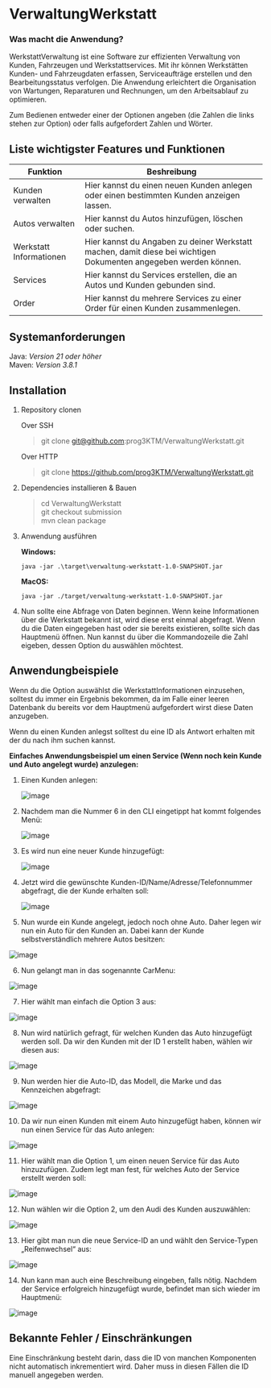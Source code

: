 # VerwaltungWerkstatt  
### Was macht die Anwendung?

WerkstattVerwaltung ist eine Software zur effizienten Verwaltung von Kunden, Fahrzeugen und Werkstattservices. Mit ihr können Werkstätten Kunden- und Fahrzeugdaten erfassen, Serviceaufträge erstellen und den Bearbeitungsstatus verfolgen. Die Anwendung erleichtert die Organisation von Wartungen, Reparaturen und Rechnungen, um den Arbeitsablauf zu optimieren.

Zum Bedienen entweder einer der Optionen angeben (die Zahlen die links stehen zur Option) oder falls aufgefordert Zahlen und Wörter.

## Liste wichtigster Features und Funktionen  

| Funktion | Beshreibung |
|-------|-----|
| Kunden verwalten | Hier kannst du einen neuen Kunden anlegen oder einen bestimmten Kunden anzeigen lassen. |
| Autos verwalten | Hier kannst du Autos hinzufügen, löschen oder suchen. |
| Werkstatt Informationen | Hier kannst du Angaben zu deiner Werkstatt machen, damit diese bei wichtigen Dokumenten angegeben werden können. |
| Services | Hier kannst du Services erstellen, die an Autos und Kunden gebunden sind. |
| Order | Hier kannst du mehrere Services zu einer Order für einen Kunden zusammenlegen. |

## Systemanforderungen  
Java: *Version 21 oder höher*  
Maven: *Version 3.8.1*

## Installation  
1. Repository clonen
   
   Over SSH
   > git clone git@github.com:prog3KTM/VerwaltungWerkstatt.git

   Over HTTP
   > git clone https://github.com/prog3KTM/VerwaltungWerkstatt.git

2. Dependencies installieren & Bauen
   > cd VerwaltungWerkstatt  
   > git checkout submission  
   > mvn clean package
   
3. Anwendung ausführen
   
   **Windows:**
   ```
   java -jar .\target\verwaltung-werkstatt-1.0-SNAPSHOT.jar
   ```

   **MacOS:**
   ```
   java -jar ./target/verwaltung-werkstatt-1.0-SNAPSHOT.jar
   ```

4. Nun sollte eine Abfrage von Daten beginnen. Wenn keine Informationen über die Werkstatt bekannt ist, wird diese erst einmal abgefragt. Wenn du die Daten eingegeben hast oder sie bereits existieren, sollte sich das Hauptmenü öffnen. Nun kannst du über die Kommandozeile die Zahl eigeben, dessen Option du auswählen möchtest.

## Anwendungbeispiele  
Wenn du die Option auswählst die WerkstattInformationen einzusehen, solltest du immer ein Ergebnis bekommen, da im Falle einer leeren Datenbank du bereits vor dem Hauptmenü aufgefordert wirst diese Daten anzugeben.  

Wenn du einen Kunden anlegst solltest du eine ID als Antwort erhalten mit der du nach ihm suchen kannst.

**Einfaches Anwendungsbeispiel um einen Service (Wenn noch kein Kunde und Auto angelegt wurde) anzulegen:**
1. Einen Kunden anlegen:
 
   ![image](https://github.com/user-attachments/assets/a76a4dbc-e432-4a3c-8c3c-ef0c1e65c6ff)
   
2. Nachdem man die Nummer 6 in den CLI eingetippt hat kommt folgendes Menü:
   
   ![image](https://github.com/user-attachments/assets/774a5abc-31d9-4f80-9e03-e2f61ebc1c4e)
   
3. Es wird nun eine neuer Kunde hinzugefügt:
 
   ![image](https://github.com/user-attachments/assets/e06364b1-f510-4bd0-bf27-d90afb6331bd)
   
4. Jetzt wird die gewünschte Kunden-ID/Name/Adresse/Telefonnummer abgefragt, die der Kunde erhalten soll:
   
   ![image](https://github.com/user-attachments/assets/b3dd998a-8eee-4a47-ad5f-cbc893c92362)

5. Nun wurde ein Kunde angelegt, jedoch noch ohne Auto. Daher legen wir nun ein Auto für den Kunden an. Dabei kann der Kunde selbstverständlich mehrere Autos besitzen:

![image](https://github.com/user-attachments/assets/0a3ce38a-b4db-48bf-9b6d-9d36cf53a20d)

6. Nun gelangt man in das sogenannte CarMenu:
   
![image](https://github.com/user-attachments/assets/a4aae0f1-2688-49ea-8bd2-343e90315933)

7. Hier wählt man einfach die Option 3 aus:

![image](https://github.com/user-attachments/assets/f10b068c-3005-4324-a0f6-7e017d62462e)

8. Nun wird natürlich gefragt, für welchen Kunden das Auto hinzugefügt werden soll. Da wir den Kunden mit der ID 1 erstellt haben, wählen wir diesen aus:

![image](https://github.com/user-attachments/assets/9ea53bed-8b40-4065-b154-30a9d3ee2f7f)

9. Nun werden hier die Auto-ID, das Modell, die Marke und das Kennzeichen abgefragt:

![image](https://github.com/user-attachments/assets/555cc6bd-be25-4b81-8a76-1a8b5daee7e7)

10. Da wir nun einen Kunden mit einem Auto hinzugefügt haben, können wir nun einen Service für das Auto anlegen:

![image](https://github.com/user-attachments/assets/9fb3d4ef-8bba-4d6e-8a91-ebe8a2f50ca0)

11. Hier wählt man die Option 1, um einen neuen Service für das Auto hinzuzufügen. Zudem legt man fest, für welches Auto der Service erstellt werden soll:

![image](https://github.com/user-attachments/assets/2ac81c7b-4a16-4c12-9781-c7855a0da9fe)

12. Nun wählen wir die Option 2, um den Audi des Kunden auszuwählen:
    
![image](https://github.com/user-attachments/assets/5fb8644a-29d3-404e-ae48-57376dc5a8de)

13. Hier gibt man nun die neue Service-ID an und wählt den Service-Typen „Reifenwechsel“ aus:

![image](https://github.com/user-attachments/assets/f1c04247-010d-42d7-88c1-4eece979f08d)

14. Nun kann man auch eine Beschreibung eingeben, falls nötig. Nachdem der Service erfolgreich hinzugefügt wurde, befindet man sich wieder im Hauptmenü:

![image](https://github.com/user-attachments/assets/a7dced85-db58-40b9-a5de-1846780af5f4)

## Bekannte Fehler / Einschränkungen  
Eine Einschränkung besteht darin, dass die ID von manchen Komponenten nicht automatisch inkrementiert wird. Daher muss in diesen Fällen die ID manuell angegeben werden.
